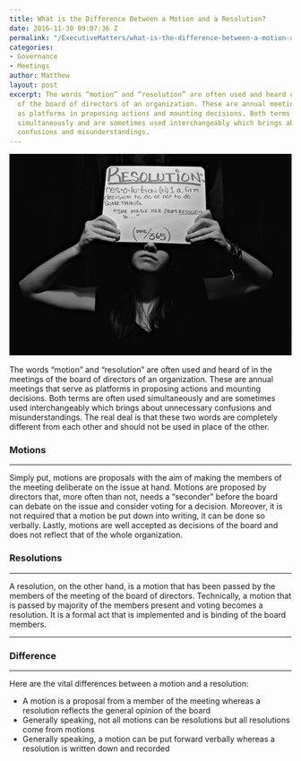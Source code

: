 ```yaml
---
title: What is the Difference Between a Motion and a Resolution?
date: 2016-11-30 09:07:36 Z
permalink: "/ExecutiveMatters/what-is-the-difference-between-a-motion-and-a-resolution/"
categories:
- Governance
- Meetings
author: Matthew
layout: post
excerpt: The words “motion” and “resolution” are often used and heard of in the meetings
  of the board of directors of an organization. These are annual meetings that serve
  as platforms in proposing actions and mounting decisions. Both terms are often used
  simultaneously and are sometimes used interchangeably which brings about unnecessary
  confusions and misunderstandings.
---
```


<img title="Resolution" class="img-fluid" alt="Resolution" src="/content/posts/resolution_3157409347_87c586b4d3_o.jpg" />

The words “motion” and “resolution” are often used and heard of in the meetings of the board of directors of an organization. These are annual meetings that serve as platforms in proposing actions and mounting decisions. Both terms are often used simultaneously and are sometimes used interchangeably which brings about unnecessary confusions and misunderstandings. The real deal is that these two words are completely different from each other and should not be used in place of the other. 

### Motions

**** 

Simply put, motions are proposals with the aim of making the members of the meeting deliberate on the issue at hand. Motions are proposed by directors that, more often than not, needs a “seconder” before the board can debate on the issue and consider voting for a decision. Moreover, it is not required that a motion be put down into writing, it can be done so verbally. Lastly, motions are well accepted as decisions of the board and does not reflect that of the whole organization. 

### Resolutions

**** 

A resolution, on the other hand, is a motion that has been passed by the members of the meeting of the board of directors. Technically, a motion that is passed by majority of the members present and voting becomes a resolution. It is a formal act that is implemented and is binding of the board members. 

**** 

### Difference

**** 

Here are the vital differences between a motion and a resolution: 

* A motion is a proposal from a member of the meeting whereas a resolution reflects the general opinion of the board 
* Generally speaking, not all motions can be resolutions but all resolutions come from motions 
* Generally speaking, a motion can be put forward verbally whereas a resolution is written down and recorded
